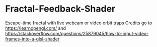 # Fractal-Feedback-Shader
Escape-time fractal with live webcam or video orbit traps
Credits go to https://learnopengl.com/ and https://stackoverflow.com/questions/25879045/how-to-input-video-frames-into-a-glsl-shader
